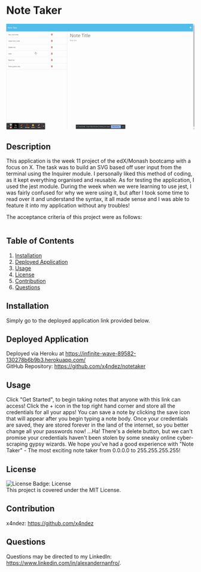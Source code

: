 # Note Taker

![Screenshot of application](./screenshot.gif)

## Description
This application is the week 11 project of the edX/Monash bootcamp with a focus on X.  The task was to build an SVG based off user input from the terminal using the Inquirer module.  I personally liked this method of coding, as it kept everything organised and reusable.  As for testing the application, I used the jest module.  During the week when we were learning to use jest, I was fairly confused for why we were using it, but after I took some time to read over it and understand the syntax, it all made sense and I was able to feature it into my application without any troubles!

The acceptance criteria of this project were as follows:

```md

```

## Table of Contents

1. [Installation](#installation)
2. [Deployed Application](#deployed-application)
3. [Usage](#usage)
4. [License](#license)
5. [Contribution](#contribution)
6. [Questions](#questions)

## Installation
Simply go to the deployed application link provided below.

## Deployed Application
Deployed via Heroku at <https://infinite-wave-89582-130278b6b9b3.herokuapp.com/><br>
GitHub Repository: <https://github.com/x4ndez/notetaker>

## Usage
Click "Get Started", to begin taking notes that anyone with this link can access! Click the + icon in the top right hand corner and store all the credentials for all your apps! You can save a note by clicking the save icon that will appear after you begin typing a note body.  Once your credentials are saved, they are stored forever in the land of the internet, so you better change all your passwords now!  ...Ha!  There's a delete button, but we can't promise your credentials haven't been stolen by some sneaky online cyber-scraping gypsy wizards.  We hope you've had a good experience with "Note Taker" - The most exciting note taker from 0.0.0.0 to 255.255.255.255!

## License
![License Badge: License](https://img.shields.io/badge/License-MIT-blue)<br>
This project is covered under the MIT License.

## Contribution
x4ndez: <https://github.com/x4ndez>

## Questions
Questions may be directed to my LinkedIn: <https://www.linkedin.com/in/alexandernanfro/>.